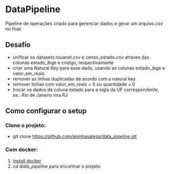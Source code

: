 # DataPipeline

Pipeline de operações criado para gerenciar dados e gerar um arquivo.csv no final
 
## Desafio

- unificar os datasets rouanet.csv e censo_estado.csv atraves das colunas estado_ibge e código, respectivamente
- criar uma Natural Key para esse dado, usando as colunas estado_ibge e valor_em_reais
- remover as linhas duplicadas de acordo com a natural key
- remover linhas com valor_em_reais = 0 ou quantidade = 0
- trocar os dados da coluna estado para a sigla da UF correspondente, ex.: Rio de Janeiro vira RJ

## Como configurar o setup

### Clone o projeto:
* git clone https://github.com/aninhasalesp/data_pipeline.git

### Com docker:
1. [Install docker](https://docs.docker.com/get-docker/)
2. *cd data_pipeline* para encontrar o projeto
